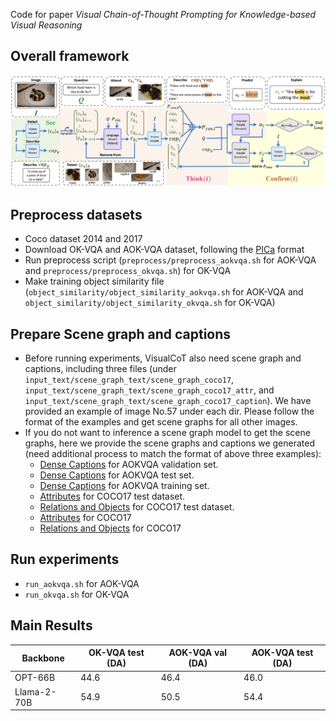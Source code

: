 Code for paper *Visual Chain-of-Thought Prompting for Knowledge-based Visual Reasoning*
## Overall framework
![framework](framework.png)

## Preprocess datasets
* Coco dataset 2014 and 2017
* Download OK-VQA and AOK-VQA dataset, following the [PICa](https://github.com/microsoft/PICa) format
* Run preprocess script (`preprocess/preprocess_aokvqa.sh` for AOK-VQA and `preprocess/preprocess_okvqa.sh`) for OK-VQA
* Make training object similarity file (`object_similarity/object_similarity_aokvqa.sh` for AOK-VQA and `object_similarity/object_similarity_okvqa.sh` for OK-VQA)
## Prepare Scene graph and captions
* Before running experiments, VisualCoT also need scene graph and captions, including three files (under `input_text/scene_graph_text/scene_graph_coco17`, `input_text/scene_graph_text/scene_graph_coco17_attr`, and `input_text/scene_graph_text/scene_graph_coco17_caption`). We have provided an example of image No.57 under each dir. Please follow the format of the examples and get scene graphs for all other images.
* If you do not want to inference a scene graph model to get the scene graphs, here we provide the scene graphs and captions we generated (need additional process to match the format of above three examples):
  * [Dense Captions](https://connecthkuhk-my.sharepoint.com/:u:/g/personal/u3004417_connect_hku_hk/EXEt5csE_QdOmbnsTO-nGV0BBdYCZOR02RSMTjPUqb9rKg?e=JaauMJ) for AOKVQA validation set.
  * [Dense Captions](https://connecthkuhk-my.sharepoint.com/:u:/g/personal/u3004417_connect_hku_hk/ESGWoKHJzztBm93WolMXZ5wB-zT1_Ke04ZrEl28PeiV6_Q?e=dBsfGz) for AOKVQA test set.
  * [Dense Captions](https://connecthkuhk-my.sharepoint.com/:u:/g/personal/u3004417_connect_hku_hk/EWp9Uez63_RGokjmYxf1Y30BUVCOeWHfXW0UaLHcguHSNg?e=HL48If) for AOKVQA training set.
  * [Attributes](https://connecthkuhk-my.sharepoint.com/:u:/g/personal/u3004417_connect_hku_hk/EXr9OBbMQZpIqzjGiMNEEQoB2Hf6cUQ8pdMr9WVzMN8Kgg?e=6ag5Q9) for COCO17 test dataset.
  * [Relations and Objects](https://connecthkuhk-my.sharepoint.com/:u:/g/personal/u3004417_connect_hku_hk/EQhrPTf8w9FDs2RydtfKH6kBYbi9aIU_b7iNgJ3ryzcH_w?e=WLJMYN) for COCO17 test dataset.
  * [Attributes](https://connecthkuhk-my.sharepoint.com/:f:/g/personal/u3004417_connect_hku_hk/EtgkHlLUW9dFuugco63C7ZoB7KSsxx-YpDHEZ6JLjp2gNQ?e=ALLWeu) for COCO17
  * [Relations and Objects](https://connecthkuhk-my.sharepoint.com/:u:/g/personal/u3004417_connect_hku_hk/ERydz2RGCSpCgFOcFqK-okYBTqBb-dHqZmT0WEWNGpQShw?e=h1ADHR) for COCO17
## Run experiments
* `run_aokvqa.sh` for AOK-VQA
* `run_okvqa.sh` for OK-VQA
## Main Results
| Backbone    | OK-VQA test (DA) | AOK-VQA val (DA) | AOK-VQA test (DA) |
|-------------|------------------|------------------|-------------------|
| OPT-66B     | 44.6             | 46.4             | 46.0              |
| Llama-2-70B | 54.9             | 50.5             | 54.4              |
